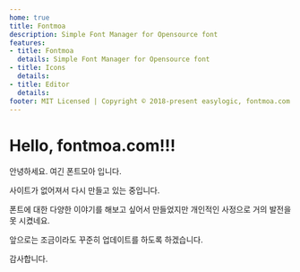 ```yaml
---
home: true
title: Fontmoa
description: Simple Font Manager for Opensource font 
features:
- title: Fontmoa
  details: Simple Font Manager for Opensource font 
- title: Icons
  details: 
- title: Editor
  details: 
footer: MIT Licensed | Copyright © 2018-present easylogic, fontmoa.com
---
```


# Hello, fontmoa.com!!! 

안녕하세요. 여긴 폰트모아 입니다. 

사이트가 없어져서 다시 만들고 있는 중입니다. 

폰트에 대한 다양한 이야기를 해보고 싶어서 만들었지만 개인적인 사정으로 거의 발전을 못 시켰네요. 

앞으로는 조금이라도 꾸준히 업데이트를 하도록 하겠습니다. 

감사합니다. 

